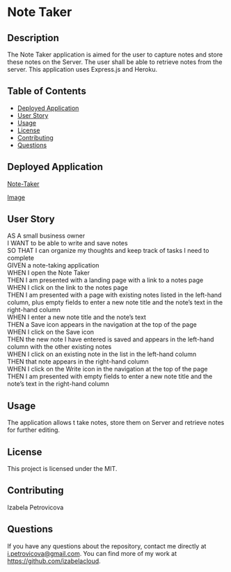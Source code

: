 # Note Taker 

## Description

The Note Taker application is aimed for the user to capture notes and store these notes on the Server. The user shall be able to retrieve notes from the server. This application uses Express.js and Heroku.

## Table of Contents

* [Deployed Application](#deployed-application)
* [User Story](#user-story)
* [Usage](#usage)
* [License](#license)
* [Contributing](#contributing)
* [Questions](#questions)


## Deployed Application 

[Note-Taker](https://izabelacloud-note-taker.herokuapp.com/)

[Image](https://github.com/izabelacloud/Note-Taker/blob/master/public/assets/images/Note%20Taker.png?raw=true)

## User Story 

AS A small business owner<br />
I WANT to be able to write and save notes<br />
SO THAT I can organize my thoughts and keep track of tasks I need to complete<br />
GIVEN a note-taking application<br />
WHEN I open the Note Taker<br />
THEN I am presented with a landing page with a link to a notes page<br />
WHEN I click on the link to the notes page<br />
THEN I am presented with a page with existing notes listed in the left-hand column, plus empty fields to enter a new note title and the note’s text in the right-hand column<br />
WHEN I enter a new note title and the note’s text<br />
THEN a Save icon appears in the navigation at the top of the page<br />
WHEN I click on the Save icon<br />
THEN the new note I have entered is saved and appears in the left-hand column with the other existing notes<br />
WHEN I click on an existing note in the list in the left-hand column<br />
THEN that note appears in the right-hand column<br />
WHEN I click on the Write icon in the navigation at the top of the page<br />
THEN I am presented with empty fields to enter a new note title and the note’s text in the right-hand column<br />


## Usage

The application allows t take notes, store them on Server and retrieve notes for further editing. 

## License

This project is licensed under the MIT.

## Contributing

Izabela Petrovicova


## Questions

If you have any questions about the repository, contact me directly at i.petrovicova@gmail.com. You can find more of my work at https://github.com/izabelacloud.

